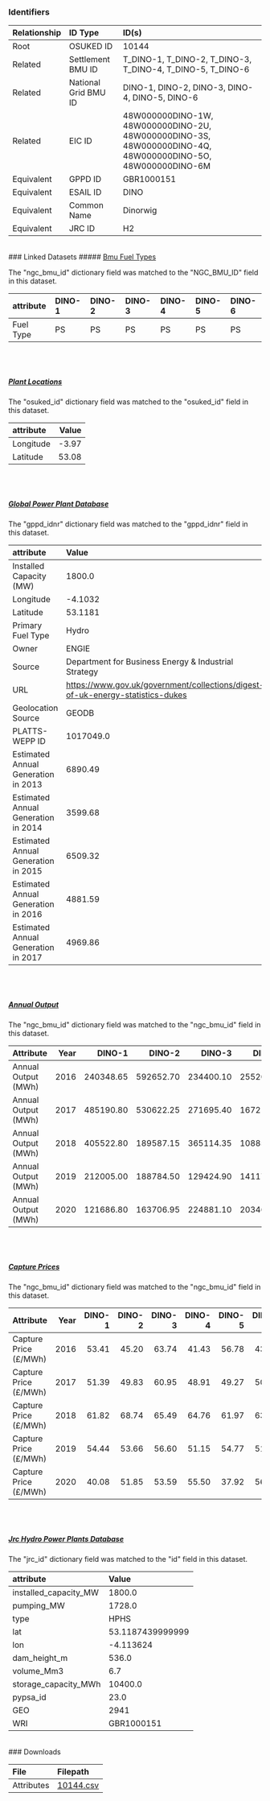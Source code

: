 ### Identifiers

| Relationship   | ID Type              | ID(s)                                                                                                      |
|:---------------|:---------------------|:-----------------------------------------------------------------------------------------------------------|
| Root           | OSUKED ID            | 10144                                                                                                      |
| Related        | Settlement BMU ID    | T_DINO-1, T_DINO-2, T_DINO-3, T_DINO-4, T_DINO-5, T_DINO-6                                                 |
| Related        | National Grid BMU ID | DINO-1, DINO-2, DINO-3, DINO-4, DINO-5, DINO-6                                                             |
| Related        | EIC ID               | 48W000000DINO-1W, 48W000000DINO-2U, 48W000000DINO-3S, 48W000000DINO-4Q, 48W000000DINO-5O, 48W000000DINO-6M |
| Equivalent     | GPPD ID              | GBR1000151                                                                                                 |
| Equivalent     | ESAIL ID             | DINO                                                                                                       |
| Equivalent     | Common Name          | Dinorwig                                                                                                   |
| Equivalent     | JRC ID               | H2                                                                                                         |

<br>
### Linked Datasets
##### <a href="https://raw.githubusercontent.com/OSUKED/Dictionary-Datasets/main/datasets/bmu-fuel-types/datapackage.json">Bmu Fuel Types</a>



The "ngc_bmu_id" dictionary field was matched to the "NGC_BMU_ID" field in this dataset.

| attribute   | DINO-1   | DINO-2   | DINO-3   | DINO-4   | DINO-5   | DINO-6   |
|:------------|:---------|:---------|:---------|:---------|:---------|:---------|
| Fuel Type   | PS       | PS       | PS       | PS       | PS       | PS       |

<br><br>
##### <a href="https://raw.githubusercontent.com/OSUKED/Dictionary-Datasets/main/datasets/plant-locations/datapackage.json">Plant Locations</a>



The "osuked_id" dictionary field was matched to the "osuked_id" field in this dataset.

| attribute   |   Value |
|:------------|--------:|
| Longitude   |   -3.97 |
| Latitude    |   53.08 |

<br><br>
##### <a href="https://raw.githubusercontent.com/OSUKED/Dictionary-Datasets/main/datasets/global-power-plant-database/datapackage.json">Global Power Plant Database</a>



The "gppd_idnr" dictionary field was matched to the "gppd_idnr" field in this dataset.

| attribute                           | Value                                                                          |
|:------------------------------------|:-------------------------------------------------------------------------------|
| Installed Capacity (MW)             | 1800.0                                                                         |
| Longitude                           | -4.1032                                                                        |
| Latitude                            | 53.1181                                                                        |
| Primary Fuel Type                   | Hydro                                                                          |
| Owner                               | ENGIE                                                                          |
| Source                              | Department for Business Energy & Industrial Strategy                           |
| URL                                 | https://www.gov.uk/government/collections/digest-of-uk-energy-statistics-dukes |
| Geolocation Source                  | GEODB                                                                          |
| PLATTS-WEPP ID                      | 1017049.0                                                                      |
| Estimated Annual Generation in 2013 | 6890.49                                                                        |
| Estimated Annual Generation in 2014 | 3599.68                                                                        |
| Estimated Annual Generation in 2015 | 6509.32                                                                        |
| Estimated Annual Generation in 2016 | 4881.59                                                                        |
| Estimated Annual Generation in 2017 | 4969.86                                                                        |

<br><br>
##### <a href="https://raw.githubusercontent.com/OSUKED/Dictionary-Datasets/main/datasets/annual-output/datapackage.json">Annual Output</a>



The "ngc_bmu_id" dictionary field was matched to the "ngc_bmu_id" field in this dataset.

| Attribute           |   Year |    DINO-1 |    DINO-2 |    DINO-3 |    DINO-4 |    DINO-5 |    DINO-6 |
|:--------------------|-------:|----------:|----------:|----------:|----------:|----------:|----------:|
| Annual Output (MWh) |   2016 | 240348.65 | 592652.70 | 234400.10 | 255204.65 | 191703.10 | 781370.85 |
| Annual Output (MWh) |   2017 | 485190.80 | 530622.25 | 271695.40 | 167219.90 | 468465.45 | 224121.50 |
| Annual Output (MWh) |   2018 | 405522.80 | 189587.15 | 365114.35 | 108852.50 | 355582.85 | 439323.05 |
| Annual Output (MWh) |   2019 | 212005.00 | 188784.50 | 129424.90 | 141173.05 | 220690.90 | 375407.40 |
| Annual Output (MWh) |   2020 | 121686.80 | 163706.95 | 224881.10 | 203468.85 |  80617.75 | 220470.75 |

<br><br>
##### <a href="https://raw.githubusercontent.com/OSUKED/Dictionary-Datasets/main/datasets/capture-prices/datapackage.json">Capture Prices</a>



The "ngc_bmu_id" dictionary field was matched to the "ngc_bmu_id" field in this dataset.

| Attribute             |   Year |   DINO-1 |   DINO-2 |   DINO-3 |   DINO-4 |   DINO-5 |   DINO-6 |
|:----------------------|-------:|---------:|---------:|---------:|---------:|---------:|---------:|
| Capture Price (£/MWh) |   2016 |    53.41 |    45.20 |    63.74 |    41.43 |    56.78 |    43.31 |
| Capture Price (£/MWh) |   2017 |    51.39 |    49.83 |    60.95 |    48.91 |    49.27 |    50.19 |
| Capture Price (£/MWh) |   2018 |    61.82 |    68.74 |    65.49 |    64.76 |    61.97 |    63.10 |
| Capture Price (£/MWh) |   2019 |    54.44 |    53.66 |    56.60 |    51.15 |    54.77 |    51.09 |
| Capture Price (£/MWh) |   2020 |    40.08 |    51.85 |    53.59 |    55.50 |    37.92 |    56.63 |

<br><br>
##### <a href="https://raw.githubusercontent.com/energy-modelling-toolkit/hydro-power-database/master/data/datapackage.json">Jrc Hydro Power Plants Database</a>



The "jrc_id" dictionary field was matched to the "id" field in this dataset.

| attribute             | Value            |
|:----------------------|:-----------------|
| installed_capacity_MW | 1800.0           |
| pumping_MW            | 1728.0           |
| type                  | HPHS             |
| lat                   | 53.1187439999999 |
| lon                   | -4.113624        |
| dam_height_m          | 536.0            |
| volume_Mm3            | 6.7              |
| storage_capacity_MWh  | 10400.0          |
| pypsa_id              | 23.0             |
| GEO                   | 2941             |
| WRI                   | GBR1000151       |


<br>
### Downloads


| File       | Filepath                                                                              |
|:-----------|:--------------------------------------------------------------------------------------|
| Attributes | [10144.csv](https://osuked.github.io/Power-Station-Dictionary/object_attrs/10144.csv) |
